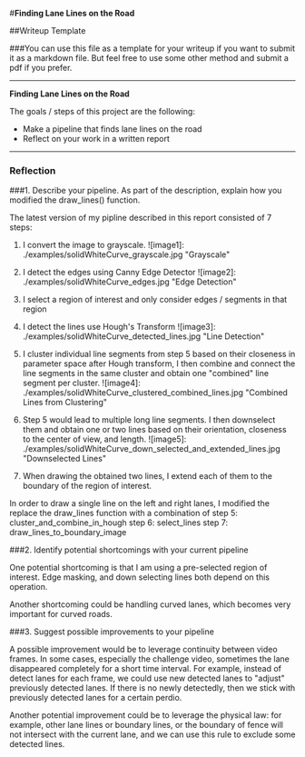 #**Finding Lane Lines on the Road** 

##Writeup Template

###You can use this file as a template for your writeup if you want to submit it as a markdown file. But feel free to use some other method and submit a pdf if you prefer.

---

**Finding Lane Lines on the Road**

The goals / steps of this project are the following:
* Make a pipeline that finds lane lines on the road
* Reflect on your work in a written report
---


### Reflection

###1. Describe your pipeline. As part of the description, explain how you modified the draw_lines() function.

The latest version of my pipline described in this report consisted of 7 steps: 
1. I convert the image to grayscale.
![image1]: ./examples/solidWhiteCurve_grayscale.jpg "Grayscale"
2. I detect the edges using Canny Edge Detector
![image2]: ./examples/solidWhiteCurve_edges.jpg "Edge Detection"
3. I select a region of interest and only consider edges / segments in that region
4. I detect the lines use Hough's Transform
![image3]: ./examples/solidWhiteCurve_detected_lines.jpg "Line Detection"
5. I cluster individual line segments from step 5 based on their closeness in parameter space after Hough transform, I then combine and connect the line segments in the same cluster and obtain one "combined" line segment per cluster.
![image4]: ./examples/solidWhiteCurve_clustered_combined_lines.jpg "Combined Lines from Clustering"

6. Step 5 would lead to multiple long line segments. I then downselect them and obtain one or two lines based on their orientation, closeness to the center of view, and length. 
![image5]: ./examples/solidWhiteCurve_down_selected_and_extended_lines.jpg "Downselected Lines"

7. When drawing the obtained two lines, I extend each of them to the boundary of the region of interest.

In order to draw a single line on the left and right lanes, I modified the replace the draw_lines function with a combination of 
step 5: cluster_and_combine_in_hough
step 6: select_lines
step 7: draw_lines_to_boundary_image


###2. Identify potential shortcomings with your current pipeline


One potential shortcoming is that I am using a pre-selected region of interest. Edge masking, and down selecting lines both depend on this operation.

Another shortcoming could be handling curved lanes, which becomes very important for curved roads. 


###3. Suggest possible improvements to your pipeline

A possible improvement would be to leverage continuity between video frames. In some cases, especially the challenge video, sometimes the lane disappeared completely for a short time interval. For example, instead of detect lanes for each frame, we could use new detected lanes to "adjust" previously detected lanes. If there is no newly detectedly, then we stick with previously detected lanes for a certain perdio. 

Another potential improvement could be to leverage the physical law: for example, other lane lines or boundary lines, or the boundary of fence will not intersect with the current lane, and we can use this rule to exclude some detected lines. 

